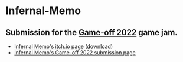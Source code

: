 # Infernal-Memo
## Submission for the [Game-off 2022](https://itch.io/jam/game-off-2022) game jam.

- [Infernal Memo's itch.io page](https://werewolfware.itch.io/infernal-memo) (download)
- [Infernal Memo's Game-off 2022 submission page](https://itch.io/jam/game-off-2022)
